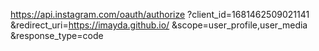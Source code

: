 https://api.instagram.com/oauth/authorize
  ?client_id=1681462509021141
  &redirect_uri=https://imayda.github.io/
  &scope=user_profile,user_media
  &response_type=code
